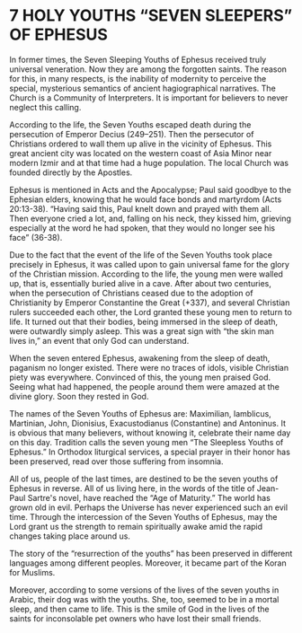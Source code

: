 # 7 HOLY YOUTHS “SEVEN SLEEPERS” OF EPHESUS

In former times, the Seven Sleeping Youths of Ephesus received truly universal veneration. Now they are among the forgotten saints. The reason for this, in many respects, is the inability of modernity to perceive the special, mysterious semantics of ancient hagiographical narratives. The Church is a Community of Interpreters. It is important for believers to never neglect this calling.

According to the life, the Seven Youths escaped death during the persecution of Emperor Decius (249–251). Then the persecutor of Christians ordered to wall them up alive in the vicinity of Ephesus. This great ancient city was located on the western coast of Asia Minor near modern Izmir and at that time had a huge population. The local Church was founded directly by the Apostles.

Ephesus is mentioned in Acts and the Apocalypse; Paul said goodbye to the Ephesian elders, knowing that he would face bonds and martyrdom (Acts 20:13-38). “Having said this, Paul knelt down and prayed with them all. Then everyone cried a lot, and, falling on his neck, they kissed him, grieving especially at the word he had spoken, that they would no longer see his face” (36-38).

Due to the fact that the event of the life of the Seven Youths took place precisely in Ephesus, it was called upon to gain universal fame for the glory of the Christian mission. According to the life, the young men were walled up, that is, essentially buried alive in a cave. After about two centuries, when the persecution of Christians ceased due to the adoption of Christianity by Emperor Constantine the Great (+337), and several Christian rulers succeeded each other, the Lord granted these young men to return to life. It turned out that their bodies, being immersed in the sleep of death, were outwardly simply asleep. This was a great sign with “the skin man lives in,” an event that only God can understand.

When the seven entered Ephesus, awakening from the sleep of death, paganism no longer existed. There were no traces of idols, visible Christian piety was everywhere. Convinced of this, the young men praised God. Seeing what had happened, the people around them were amazed at the divine glory. Soon they rested in God.

The names of the Seven Youths of Ephesus are: Maximilian, Iamblicus, Martinian, John, Dionisius, Exacustodianus (Constantine) and Antoninus. It is obvious that many believers, without knowing it, celebrate their name day on this day. Tradition calls the seven young men “The Sleepless Youths of Ephesus.” In Orthodox liturgical services, a special prayer in their honor has been preserved, read over those suffering from insomnia.

All of us, people of the last times, are destined to be the seven youths of Ephesus in reverse. All of us living here, in the words of the title of Jean-Paul Sartre's novel, have reached the “Age of Maturity.” The world has grown old in evil. Perhaps the Universe has never experienced such an evil time. Through the intercession of the Seven Youths of Ephesus, may the Lord grant us the strength to remain spiritually awake amid the rapid changes taking place around us.

The story of the “resurrection of the youths” has been preserved in different languages ​​among different peoples. Moreover, it became part of the Koran for Muslims.

Moreover, according to some versions of the lives of the seven youths in Arabic, their dog was with the youths. She, too, seemed to be in a mortal sleep, and then came to life. This is the smile of God in the lives of the saints for inconsolable pet owners who have lost their small friends.
